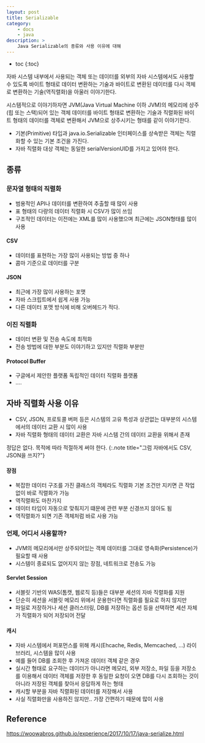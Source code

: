 ```yaml
---
layout: post
title: Serializable
category:
    - docs
    - java
description: >
    Java Serializable의 종류와 사용 이유에 대해
---
```

<!-- blank -->
* toc
{:toc}

자바 시스템 내부에서 사용되는 객체 또는 데이터를 외부의 자바 시스템에서도 사용할 수 있도록 바이트 형태로 데이터 변환하는 기술과 바이트로 변환된 데이터를 다시 객체로 변환하는 기술(역직렬화)을 아울러 이야기한다.  

시스템적으로 이야기하자면 JVM(Java Virtual Machine 이하 JVM)의 메모리에 상주(힙 또는 스택)되어 있는 객체 데이터를 바이트 형태로 변환하는 기술과 직렬화된 바이트 형태의 데이터를 객체로 변환해서 JVM으로 상주시키는 형태를 같이 이야기한다.

* 기본(Primitive) 타입과 java.io.Serializable 인터페이스를 상속받은 객체는 직렬화할 수 있는 기본 조건을 가진다.
* 자바 직렬화 대상 객체는 동일한 serialVersionUID를 가지고 있어야 한다.


## 종류 

### 문자열 형태의 직렬화
* 범용적인 API나 데이터를 변환하여 추출할 때 많이 사용
* 표 형태의 다량의 데이터 직렬화 시 CSV가 많이 쓰임
* 구조적인 데이터는 이전에는 XML를 많이 사용했으며 최근에는 JSON형태를 많이 사용

#### CSV
* 데이터를 표현하는 가장 많이 사용되는 방법 중 하나
* 콤마 기준으로 데이터를 구분

#### JSON
* 최근에 가장 많이 사용하는 포맷
* 자바 스크립트에서 쉽게 사용 가능
* 다른 데이터 포맷 방식에 비해 오버헤드가 적다.

### 이진 직렬화
* 데이터 변환 및 전송 속도에 최적화
* 전송 방법에 대한 부분도 이야기하고 있지만 직렬화 부분만

#### Protocol Buffer
* 구글에서 제안한 플랫폼 독립적인 데이터 직렬화 플랫폼
* ....

## 자바 직렬화 사용 이유
* CSV, JSON, 프로토콜 버퍼 등은 시스템의 고유 특성과 상관없는 대부분의 시스템에서의 데이터 교환 시 많이 사용
* 자바 직렬화 형태의 데이터 교환은 자바 시스템 간의 데이터 교환을 위해서 존재

정답은 없다. 목적에 따라 적절하게 써야 한다.
{:.note title="그럼 자바에서도 CSV, JSON을 쓰지?"}

#### 장점
* 복잡한 데이터 구조를 가진 클래스의 객체라도 직렬화 기본 조건만 지키면 큰 작업 없이 바로 직렬화가 가능
* 역직렬화도 마찬가지
* 데이터 타입이 자동으로 맞춰지기 떄문에 관련 부분 신경쓰지 않아도 됨
* 역직렬화가 되면 기존 객체처럼 바로 사용 가능
  
### 언제, 어디서 사용할까?
* JVM의 메모리에서만 상주되어있는 객체 데이터를 그대로 영속화(Persistence)가 필요할 때 사용
* 시스템이 종료되도 없어지지 않는 장점, 네트워크로 전송도 가능

#### Servlet Session
* 서블릿 기반의 WAS(톰캣, 웹로직 등)들은 대부분 세션의 자바 직렬화를 지원
* 단순히 세션을 서블릿 메모리 위에서 운용한다면 직렬화를 필요로 하지 않지만
* 파일로 저장하거나 세션 클러스터링, DB를 저장하는 옵션 등을 선택하면 세션 자체가 직렬화가 되어 저장되어 전달

#### 캐시
* 자바 시스템에서 퍼포먼스를 위해 캐시(Ehcache, Redis, Memcached, ...) 라이브러리, 시스템을 많이 사용
* 예를 들어 DB를 조회한 후 가져온 데이터 객체 같은 경우
* 실시간 형태로 요구하는 데이터가 아니라면 메모리, 외부 저장소, 파일 등을 저장소를 이용해서 데이터 객체를 저장한 후 동일한 요청이 오면 DB를 다시 조회하는 것이 아니라 저장된 객체를 찾아서 응답하게 하는 형태
* 캐시할 부분을 자바 직렬화된 데이터를 저장해서 사용
* 사실 직렬화만을 사용하진 않지만.. 가장 간편하기 때문에 많이 사용

## Reference
<https://woowabros.github.io/experience/2017/10/17/java-serialize.html>